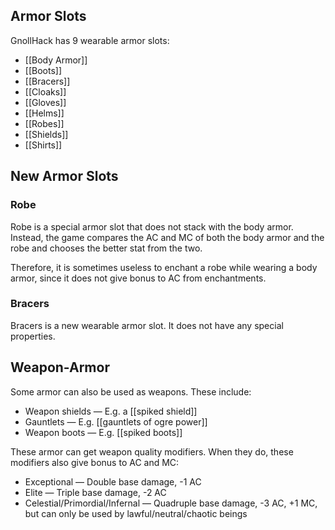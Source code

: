 ## Armor Slots

GnollHack has 9 wearable armor slots:
- [[Body Armor]]
- [[Boots]]
- [[Bracers]]
- [[Cloaks]]
- [[Gloves]]
- [[Helms]]
- [[Robes]]
- [[Shields]]
- [[Shirts]]

## New Armor Slots

### Robe

Robe is a special armor slot that does not stack with the body armor. Instead, the game compares the AC and MC of both the body armor and the robe and chooses the better stat from the two.

Therefore, it is sometimes useless to enchant a robe while wearing a body armor, since it does not give bonus to AC from enchantments.

### Bracers

Bracers is a new wearable armor slot. It does not have any special properties.

## Weapon-Armor

Some armor can also be used as weapons. These include:
- Weapon shields — E.g. a [[spiked shield]]
- Gauntlets — E.g. [[gauntlets of ogre power]]
- Weapon boots — E.g. [[spiked boots]]

These armor can get weapon quality modifiers. When they do, these modifiers also give bonus to AC and MC:
- Exceptional — Double base damage, -1 AC
- Elite — Triple base damage, -2 AC
- Celestial/Primordial/Infernal — Quadruple base damage, -3 AC, +1 MC, but can only be used by lawful/neutral/chaotic beings

